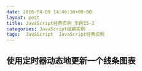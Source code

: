 ```yaml
---
date: 2016-04-09 14:46:30+00:00
layout: post
title: JavaScript经典实例 示例15-2
categories: JavaScript经典实例
tags:  JavaScript  JavaScript经典实例
---
```


使用定时器动态地更新一个线条图表
----------------

<html>
    <head>
        <title>Canvas Chart</title>
        <meta charset="utf-8" />
        <script type="text/javascript">           
            window.onload = function() {
                var array1 = [[100, 100], [150, 50], [200, 185],[250, 185], [300, 250], [350, 100], [400, 250], [450, 100], [500, 20], [550, 80], [600, 120]],
                    array2 = [[100, 100], [150, 150], [200, 135],[250, 285], [300, 150], [350, 150], [400, 280], [450, 100], [500, 120], [550, 80], [600, 190]],
                    array3 = [[100, 200], [150, 100], [200, 35],[250, 185], [300, 10], [350, 15], [400, 80], [450, 100], [500, 120], [550, 80], [600, 120]],
                    imgcanvas = document.getElementById('imgcanvas');
                
                if (imgcanvas.getContext) {
                    var ctx = imgcanvas.getContext('2d');
                    
                    // 矩形包围线条图表
                    ctx.strokeRect(0, 0, 600, 300);
                    
                    // 第一条线条
                    ctx.beginPath();
                    ctx.moveTo(0, 100);
                    for (var i = 0; i < array1.length; i++) {
                        ctx.lineTo(array1[i][0], array1[i][1]);
                    }
                
                    ctx.stroke();
                    setTimeout(function() {
                        ctx.strokeStyle = '#f00';
                        
                        // 第二条线条
                        ctx.beginPath();
                        ctx.moveTo(0, 100);
                        for (var i = 0; i < array2.length; i++) {
                            ctx.lineTo(array2[i][0], array2[i][1]);
                        }
                        
                        ctx.stroke();
                        
                        // 第二次延迟
                        setTimeout(function() {
                            ctx.strokeStyle = '#0f0';
                            ctx.fillStyle = 'rgba(255, 255, 0, .1)';
                            
                            // 第三条线条
                            ctx.beginPath();
                            ctx.moveTo(0, 100);
                            for (var i = 0; i < array3.length; i++) {
                                ctx.lineTo(array3[i][0], array3[i][1]);
                            }
                            
                            ctx.stroke();
                        }, 5000);
                    }, 5000);
                }
            }
        </script>
    </head>
    <body>
        <canvas id="imgcanvas" width="650" height="350">
            <p>Include an image that has a static reresentation of the chart</p>
        </canvas>
    </body>
</html>

源码如下：

``` html
<!DOCTYPE html>
<html>
    <head>
        <title>Canvas Chart</title>
        <meta charset="utf-8" />
        <script type="text/javascript">           
            window.onload = function() {
                var array1 = [[100, 100], [150, 50], [200, 185],[250, 185], [300, 250], [350, 100], [400, 250], [450, 100], [500, 20], [550, 80], [600, 120]],
                    array2 = [[100, 100], [150, 150], [200, 135],[250, 285], [300, 150], [350, 150], [400, 280], [450, 100], [500, 120], [550, 80], [600, 190]],
                    array3 = [[100, 200], [150, 100], [200, 35],[250, 185], [300, 10], [350, 15], [400, 80], [450, 100], [500, 120], [550, 80], [600, 120]],
                    imgcanvas = document.getElementById('imgcanvas');
                
                if (imgcanvas.getContext) {
                    var ctx = imgcanvas.getContext('2d');
                    
                    // 矩形包围线条图表
                    ctx.strokeRect(0, 0, 600, 300);
                    
                    // 第一条线条
                    ctx.beginPath();
                    ctx.moveTo(0, 100);
                    for (var i = 0; i < array1.length; i++) {
                        ctx.lineTo(array1[i][0], array1[i][1]);
                    }
                
                    ctx.stroke();
                    setTimeout(function() {
                        ctx.strokeStyle = '#f00';
                        
                        // 第二条线条
                        ctx.beginPath();
                        ctx.moveTo(0, 100);
                        for (var i = 0; i < array2.length; i++) {
                            ctx.lineTo(array2[i][0], array2[i][1]);
                        }
                        
                        ctx.stroke();
                        
                        // 第二次延迟
                        setTimeout(function() {
                            ctx.strokeStyle = '#0f0';
                            ctx.fillStyle = 'rgba(255, 255, 0, .1)';
                            
                            // 第三条线条
                            ctx.beginPath();
                            ctx.moveTo(0, 100);
                            for (var i = 0; i < array3.length; i++) {
                                ctx.lineTo(array3[i][0], array3[i][1]);
                            }
                            
                            ctx.stroke();
                        }, 5000);
                    }, 5000);
                }
            }
        </script>
    </head>
    <body>
        <canvas id="imgcanvas" width="650" height="350">
            <p>Include an image that has a static reresentation of the chart</p>
        </canvas>
    </body>
</html>
``` 
